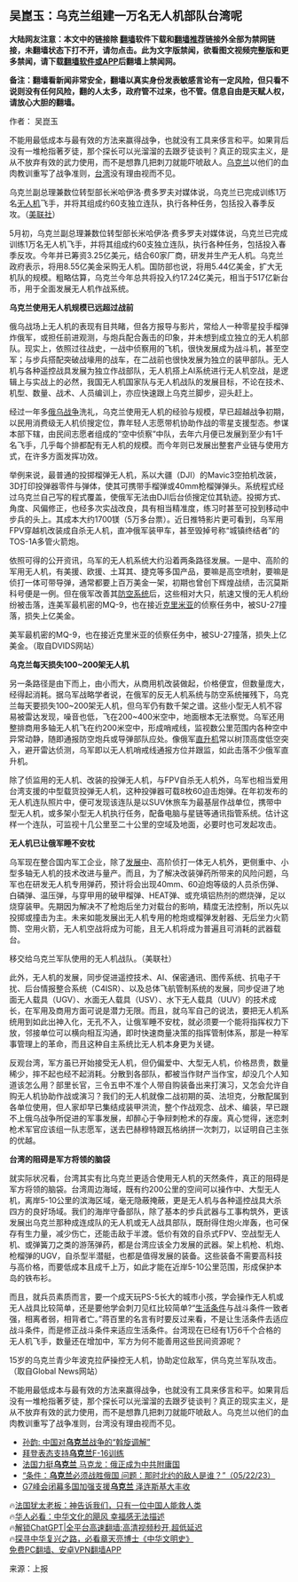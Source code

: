  <!-- 面包屑导航 --> <h2>吴崑玉：乌克兰组建一万名无人机部队台湾呢</h2> <p class="notice"><b>大陆网友注意：本文中的链接除 <a href="https://github.com/bannedbook/fanqiang" >翻墙</a>软件下载和<a href="https://github.com/killgcd/justmysocks/blob/master/README.md">翻墙推荐</a>链接外全部为禁网链接，未翻墙状态下打不开，请勿点击。此为文字版禁闻，欲看图文视频完整版和更多禁闻，请下载<a href="https://github.com/bannedbook/fanqiang">翻墙软件或APP</a>后翻墙上禁闻网。</p><p>备注：翻墙看新闻非常安全，翻墙以真实身份发表敏感言论有一定风险，但只看不说则没有任何风险，翻的人太多，政府管不过来，也不管。信息自由是天赋人权，请放心大胆的翻墙。</b></p>  <div class="entry"> <p>作者： 吴崑玉</p> <p id="summary">不能用最低成本与最有效的方法来赢得战争，也就没有工具来侈言和平。如果背后没有一堆枪指著歹徒，那个探长可以光溜溜的去跟歹徒谈判？真正的现实主义，是从不放弃有效的武力使用，而不是想靠几把刺刀就能吓唬敌人。<a href="https://www.bannedbook.org/bnews/tag/%e4%b9%8c%e5%85%8b%e5%85%b0/" class="st_tag internal_tag" rel="tag" title="标签 乌克兰 下的日志">乌克兰</a>以他们的血肉教训重写了战争准则，<a href="https://www.bannedbook.org/bnews/tag/%e5%8f%b0%e6%b9%be/" class="st_tag internal_tag" rel="tag" title="标签 台湾 下的日志">台湾</a>没有理由视而不见。</p> <p id="conimg">乌克兰副总理兼数位转型部长米哈伊洛·费多罗夫对媒体说，乌克兰已完成训练1万名<a href="https://www.bannedbook.org/bnews/tag/%e6%97%a0%e4%ba%ba%e6%9c%ba/" class="st_tag internal_tag" rel="tag" title="标签 无人机 下的日志">无人机</a>飞手，并将其组成约60支独立连队，执行各种任务，包括投入春季反攻。（<a href="https://www.bannedbook.org/bnews/tag/%E7%BE%8E%E8%81%94%E7%A4%BE/" class="st_tag internal_tag" rel="tag" title="标签 美联社 下的日志">美联社</a>）</p> <p>5月初，乌克兰副总理兼数位转型部长米哈伊洛·费多罗夫对媒体说，乌克兰已完成训练1万名无人机飞手，并将其组成约60支独立连队，执行各种任务，包括投入春季反攻。今年并已筹资3.25亿美元，结合60家厂商，研发并生产无人机。乌克兰政府表示，将用8.55亿美金采购无人机。国防部也说，将用5.44亿美金，扩大无机队的规模。粗略估算，乌克兰今年总共将投入约17.24亿美元，相当于517亿新台币，用于全面发展无人机作战系统。</p> <p><strong>乌克兰使用无人机规模已远超过战前</strong></p> <p>俄乌战场上无人机的表现有目共睹，但各方报导与影片，常给人一种零星投手榴弹炸俄军，或担任前进观测，与炮兵配合轰击的印象，并未想到成立独立的无人机部队。现实上，依照过往战史，一战中侦察用的飞机，很快发展成为战斗机，甚至空军；与步兵搭配突破战壕用的战车，在二战前也很快发展为独立的装甲部队。无人机与各种遥控战具发展为独立作战部队，无人机搭上AI系统进行无人机空战，是逻辑上与实战上的必然，我国无人机国家队与无人机战队的发展目标，不论在技术、机型、数量、战术、人员编训上，亦应快速跟上乌克兰脚步，迎头赶上。</p> <p>经过一年多<a href="https://www.bannedbook.org/bnews/tag/%e4%bf%84%e4%b9%8c%e6%88%98%e4%ba%89/" class="st_tag internal_tag" rel="tag" title="标签 俄乌战争 下的日志">俄乌战争</a>洗礼，乌克兰使用无人机的经验与规模，早已超越战争初期，以民用消费级无人机侦搜定位，靠年轻人志愿带机协助作战的零星支援型态。参谋本部下辖，由民间志愿者组成的“空中侦察”中队，去年六月便已发展到至少有1千名飞手，几乎每个排都配有无人机的规模。而今年则已发展出整套产业链与使用方式，在许多方面发挥功效。</p> <p>举例来说，最普通的投掷榴弹无人机，系以大疆（DJI）的Mavic3空拍机改装，3D打印投弹器零件与弹体，使其可携带手榴弹或40mm枪榴弹弹头。系统程式经过乌克兰自己写的程式覆盖，使俄军无法由DJI后台侦搜定位其轨迹。投掷方式、角度、风偏修正，也经多次实战改良，具有相当精准度，练习时甚至可投到移动中步兵的头上。其成本大约1700镁（5万多台票）。近日推特影片更可看到，乌军用FPV穿越机改装成自杀无人机，直冲俄军装甲车，甚至毁掉号称“城镇终结者”的TOS-1A多管火箭炮。</p> <p>依照可得的公开资讯，乌军的无人机系统大约沿着两条路径发展。一是中、高阶的军用无人机，有美援、欧援、土耳其、捷克等多国产品，要嘛是高空喷射，要嘛是侦打一体可带导弹，通常都要上百万美金一架，初期也曾创下辉煌战绩，击沉莫斯科号便是一例。但在俄军改善其<a href="https://www.bannedbook.org/bnews/tag/%E9%98%B2%E7%A9%BA%E7%B3%BB%E7%BB%9F/" class="st_tag internal_tag" rel="tag" title="标签 防空系统 下的日志">防空系统</a>后，这些相对大只，航速又慢的无人机纷纷被击落，连美军最机密的MQ-9，也在接近<a href="https://www.bannedbook.org/bnews/tag/%E5%85%8B%E9%87%8C%E7%B1%B3%E4%BA%9A/" class="st_tag internal_tag" rel="tag" title="标签 克里米亚 下的日志">克里米亚</a>的侦察任务中，被SU-27撞落，损失上亿美金。</p> <p>美军最机密的MQ-9，也在接近克里米亚的侦察任务中，被SU-27撞落，损失上亿美金。（取自DVIDS网站）</p> <p><strong>乌克兰每天损失100~200架无人机</strong></p> <p>另一条路径是由下而上，由小而大，从商用机改装做起，价格便宜，但数量庞大，经得起消耗。据乌军战略学者说，在俄军的反无人机系统与防空系统摧残下，乌克兰每天要损失100~200架无人机，但乌军仍有数千架之谱。这些小型无人机不容易被雷达发现，噪音也低，飞在200~400米空中，地面根本无法察觉。乌军还用整排商用多轴无人机飞在约200米空中，形成哨戒线，监视数公里范围内各种空中异常动静，随即通报防空炮兵或导弹部队应处。像俄军<a href="https://www.bannedbook.org/bnews/tag/%e7%9b%b4%e5%8d%87%e6%9c%ba/" class="st_tag internal_tag" rel="tag" title="标签 直升机 下的日志">直升机</a>常以树顶高度低空突入，避开雷达侦测，乌军即以无人机哨戒线通报方位并跟监，如此击落不少俄军直升机。</p>  <p>除了侦监用的无人机、改装的投弹无人机，与FPV自杀无人机外，乌军也相当爱用台湾支援的中型载货投弹无人机，这种投弹器可载8枚60迫击炮弹。在年初发布的无人机连队照片中，便可发现该连队是以SUV休旅车为最基层作战单位，携带中型无人机，或多架小型无人机执行任务，配备电脑与星链等通讯指管系统。估计这样一个连队，可监视十几公里至二十公里的空域及地面，必要时也可发起攻击。</p> <p><strong>无人机已让俄军睡不安枕</strong></p> <p>乌军现在整合国内军工企业，除了<span class='wp_keywordlink'><a href="https://www.bannedbook.org/forum11/topic335.html" title="禁片：发展中出现的问题，只能靠发展解决？" target="_blank">发展中</a></span>、高阶侦打一体无人机外，更侧重中、小型多轴无人机的技术改进与量产。而且，为了解决改装弹药所带来的风险问题，乌军也在研发无人机专用弹药，预计将会出现40mm、60迫炮等级的人员杀伤弹、白磷弹、温压弹，与穿甲用的破甲榴弹、HEAT弹、或充填铝热剂的燃烧弹，足以烧穿装甲。先期因为解决不了枪炮后坐力对载台的影响，精度无法控制，所以先以投掷或撞击为主。未来如能发展出无人机专用的枪炮或榴弹发射器、无后坐力火箭筒、空用火箭，无人机空战将成为可能，且无人机将成为普遍且可消耗的武器载台。</p> <p>移交给乌克兰军队使用的无人机战队。（美联社）</p> <p>此外，无人机的发展，同步促进遥控技术、AI、保密通讯、图传系统、抗电子干扰、后台情报整合系统（C4ISR）、以及总体飞航管制系统的发展，同步促进了地面无人载具（UGV）、水面无人载具（USV）、水下无人载具（UUV）的技术成长，在军用及商用方面可说是潜力无限。而且，就乌军自己的说法，要把无人机系统用到如此出神入化，无孔不入，让俄军睡不安枕，就必须要一个能将指挥权力下放，邻接单位可以横向相互沟通，即时快速商量决策的指挥管制体系，那是一种军事管理上的革命，而且这种自主系统比无人机本身更为关键。</p> <p>反观台湾，军方虽已开始接受无人机，但仍偏爱中、大型无人机，价格昂贵，数量稀少，摔不起也经不起消耗。分散到各部队，都被当作财产当作宝，却没几个人知道该怎么用？部里长官，三令五申不准个人带自购装备出来打演习，又怎会允许自购无人机协助作战或演习？我们的无人机就像二战初期的英、法坦克，分散配属到各单位使用，但人家却早已集结成装甲洪流，整个作战观念、战术、编装，早已跟不上俄乌战争所促进的军事发展，却醉心于争辩刺枪术的存废。真心觉得，迷恋刺枪术军官应该组一队志愿军，送去巴赫穆特跟瓦格纳拼一次刺刀，以证明自己主张的优越。</p>  <p><strong>台湾的阻碍是军方将领的脑袋</strong></p> <p>就实际状况看，台湾其实有比乌克兰更适合使用无人机的天然条件，真正的阻碍是军方将领的脑袋。台湾周边海域，既有约200公里的空间可以操作中、大型无人机，离岸5-10公里的滨海区域，毫无隐蔽掩蔽，更是无人机与各种遥控战具大杀四方的良好场域。我们的海岸守备部队，除了基本的步兵武器与工事构筑外，更该发展出乌克兰那种成连成队的无人机或无人战具部队，既耐得住炮火岸轰，也可保存有生力量，减少伤亡，还能击敌于半渡。低价有效的自杀式FPV、空战型无人机、或弹簧刀之类的游荡弹药，都是台湾应该全力发展的武器。架上机枪、机炮、枪榴弹的UGV，自杀型半潜艇，也都是值得发展的装备。这些装备不需要高科技与高价格，而要低成本且成千上万，如此才能在近岸5-10公里范围，形成保护本岛的铁布衫。</p> <p>而且，就兵员素质而言，要一个成天玩PS-5长大的城市小孩，学会操作无人机或无人战具比较简单，还是要他学会刺刀见红比较简单?“<a href="https://www.bannedbook.org/bnews/tag/%E7%94%9F%E6%B4%BB%E6%9D%A1%E4%BB%B6/" class="st_tag internal_tag" rel="tag" title="标签 生活条件 下的日志">生活条件</a>与战斗条件一致者强，相离者弱，相背者亡。”蒋百里的名言有时要反过来看，不是让生活条件去适应战斗条件，而是修正战斗条件来适应生活条件。台湾现在已经有1万6千个合格的无人机飞手，数量还在增加中，军方为何不能善用这些民间资源呢？</p> <p>15岁的乌克兰青少年波克拉萨操控无人机，协助定位敌军，供乌克兰军队攻击。（取自Global News网站）</p> <p>不能用最低成本与最有效的方法来赢得战争，也就没有工具来侈言和平。如果背后没有一堆枪指著歹徒，那个探长可以光溜溜的去跟歹徒谈判？真正的现实主义，是从不放弃有效的武力使用，而不是想靠几把刺刀就能吓唬敌人。乌克兰以他们的血肉教训重写了战争准则，台湾没有理由视而不见。</p> <!--<div id="taboola-mid-1"></div>--><ul class='op-related-articles' title='相关阅读'> <li><a href='https://www.bannedbook.org/bnews/headline/20230523/1887401.html' target='_blank'>孙韵: 中国对<b>乌克兰</b>战争的“斡旋调解”</a></li> <li><a href='https://www.bannedbook.org/bnews/worldnews/20230523/1887371.html' target='_blank'>拜登表态支持<b>乌克兰</b>F-16训练</a></li> <li><a href='https://www.bannedbook.org/bnews/sohnews/20230523/1887365.html' target='_blank'>法国力挺<b>乌克兰</b> 马克龙：俄正成为中共附庸国</a></li> <li><a href='https://www.bannedbook.org/bnews/sohnews/20230523/1887334.html' target='_blank'>“条件：<b>乌克兰</b>必须战胜俄国 问题：那时北约的敌人是谁？”（05/22/23）</a></li> <li><a href='https://www.bannedbook.org/bnews/headline/20230523/1887299.html' target='_blank'>G7峰会闭幕多国加强支援<b>乌克兰</b> 泽连斯基大丰收</a></li> </ul> <p class="texttj"> 🔥<a href="https://www.bannedbook.org/bnews/ssgc/20230219/1850782.html" target="_blank">法国犹太老板：神告诉我们，只有一位中国人能救人类</a><br/> 🔥<a href="https://www.bannedbook.org/bnews/comments/20220220/1694796.html" target="_blank">华人必看：中华文化的飓风 幸福感无法描述</a><br/> 🔥<a href="https://github.com/bannedbook/fanqiang/wiki/V2ray%E6%9C%BA%E5%9C%BA" target="_blank">解锁ChatGPT|全平台高速翻墙:高清视频秒开,超低延迟</a><br/> 🔥<a href="https://www.bannedbook.org/bnews/comments/20220808/1768773.html" target="_blank">探寻中华复兴之路，必看章天亮博士《中华文明史》</a><br/> <a href="https://github.com/bannedbook/fanqiang/wiki/%E7%A6%81%E9%97%BB%E7%BD%91%E5%AE%89%E5%8D%93%E7%BF%BB%E5%A2%99%E6%96%B0%E9%97%BBAPP" target="_blank">免费PC翻墙、安卓VPN翻墙APP</a><br/> </p> <p class="src-info">来源：上报 </p><a name='sharetosocial'></a> <div style="margin-bottom:5px;padding-bottom:5px;clear:both"> <div id="archive-pix-1" class="banner-ads"> <!-- AuctionX Display platform tag START --> <div id="27602x728x90x621x_ADSLOT1" clicktrack="%%CLICK_URL_ESC%%"></div>  <!-- AuctionX Display platform tag END --> </div> <div id="archive-pix-2" class="banner-ads"> <!-- AuctionX Display platform tag START --> <div id="27556x300x250x621x_ADSLOT1" clicktrack="%%CLICK_URL_ESC%%" style="margin:0 auto;text-align:center"></div>  <!-- AuctionX Display platform tag END --> </div> </div>  <div id="archive-pix-1" class="banner-ads"> <!-- AuctionX Display platform tag START --> <div id="27603x728x90x621x_ADSLOT1" clicktrack="%%CLICK_URL_ESC%%"></div>  <!-- AuctionX Display platform tag END --> </div> </div><!--END ENTRY--> 